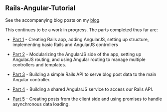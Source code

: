 ## Rails-Angular-Tutorial

See the accompanying blog posts on my [blog](http://asanderson.org/).

This continues to be a work in progress.  The parts completed thus far are:

- [Part 1](http://asanderson.org/posts/2013/06/03/bootstrapping-angular-rails-part-1.html) - Creating Rails app, adding AngularJS, setting up structure, implementing basic Rails and AngularJS controllers

- [Part 2](http://asanderson.org/posts/2013/06/23/bootstrapping-angular-rails-part-2.html) - Modularizing the AngularJS side of the app, setting up AngularJS routing, and using Angular routing to manage multiple controllers and templates.

- [Part 3](http://asanderson.org/posts/2013/08/19/bootstrapping-angular-rails-part-3.html) - Building a simple Rails API to serve blog post data to the main Angular controller.

- [Part 4](http://asanderson.org/posts/2013/09/15/bootstrapping-angular-rails-part-4.html) - Building a shared AngularJS service to access our Rails API.

- [Part 5](http://asanderson.org/posts/2013/11/20/bootstrapping-angular-rails-part-5.html) - Creating posts from the client side and using promises to handle asynchronous data loading.